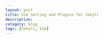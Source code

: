 ```yaml
---
layout: post
title: Vim Setting and Plugins for Jekyll
description:
category: blog
tags: [Jekyll, Vim]
---
```

